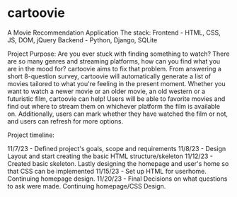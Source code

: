 # cartoovie
A Movie Recommendation Application
The stack:
Frontend - HTML, CSS, JS, DOM, jQuery
Backend - Python, Django, SQLite

Project Purpose:
Are you ever stuck with finding something to watch? There are so many genres and streaming platforms, how can you find what you are in the mood for?
cartoovie aims to fix that problem. From answering a short 8-question survey, cartoovie will automatically generate a list of movies tailored to what you're feeling in the present moment.
Whether you want to watch a newer movie or an older movie, an old western or a futuristic film, cartoovie can help!
Users will be able to favorite movies and find out where to stream them on whichever platform the film is available on. Additionally, users can mark whether they have watched the film or not, and 
users can refresh for more options.

Project timeline:

11/7/23 - Defined project's goals, scope and requirements
11/8/23 - Design Layout and start creating the basic HTML structure/skeleton
11/12/23 - Created basic skeleton. Lastly designing the homepage and user's home so that CSS can be implemented
11/15/23 - Set up HTML for userhome. Continuing homepage design.
11/20/23 - Final Decisions on what questions to ask were made. Continuing homepage/CSS Design.
